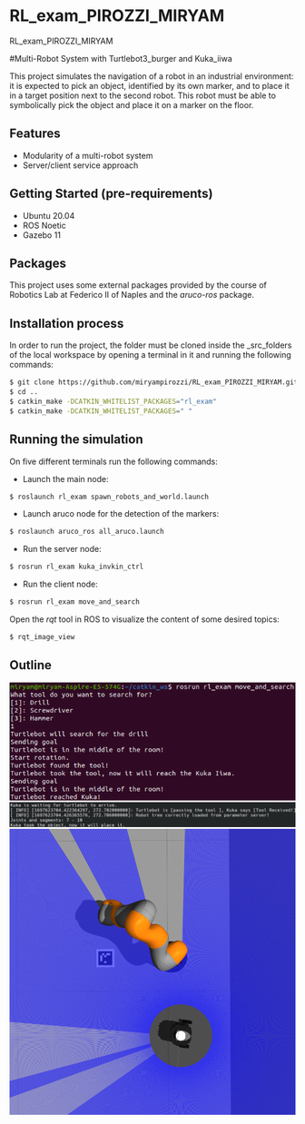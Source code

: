 # RL_exam_PIROZZI_MIRYAM
RL_exam_PIROZZI_MIRYAM

#Multi-Robot System with Turtlebot3_burger and Kuka_iiwa

This project simulates the navigation of a robot in an industrial environment: it is expected to pick an object, identified by its own marker, and to place it in a target position next to the second robot. This robot must be able to symbolically pick the object and place it on a marker on the floor.

## Features

- Modularity of a multi-robot system
- Server/client service approach

## Getting Started (pre-requirements)

- Ubuntu 20.04
- ROS Noetic
- Gazebo 11

## Packages

This project uses some external packages provided by the course of Robotics Lab at Federico II of Naples and the _aruco-ros_ package. 

## Installation process

In order to run the project, the folder must be cloned inside the _src_folders of the local workspace by opening a terminal in it and running the following commands:

```sh
$ git clone https://github.com/miryampirozzi/RL_exam_PIROZZI_MIRYAM.git
$ cd ..
$ catkin_make -DCATKIN_WHITELIST_PACKAGES="rl_exam"
$ catkin_make -DCATKIN_WHITELIST_PACKAGES=" "
```
## Running the simulation

On five different terminals run the following commands:

- Launch the main node:

```sh
$ roslaunch rl_exam spawn_robots_and_world.launch
```

- Launch aruco node for the detection of the markers:

```sh
$ roslaunch aruco_ros all_aruco.launch
```

- Run the server node:

```sh
$ rosrun rl_exam kuka_invkin_ctrl
```

- Run the client node: 

```sh
$ rosrun rl_exam move_and_search
```

Open the _rqt_ tool in ROS to visualize the content of some desired topics:

```sh
$ rqt_image_view
```

## Outline

![Client output](/Readme_images/terminal1.png) 
![Server output](/Readme_images/terminal2.png) 
![Simulation results](/Readme_images/final.png) 
